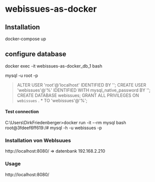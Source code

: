 # webissues-as-docker


## Installation

docker-compose up

## configure database
docker exec -it webissues-as-docker_db_1 bash

mysql -u root -p
> ALTER USER 'root'@'localhost' IDENTIFIED BY '<root-password>';
> CREATE USER 'webissues'@'%' IDENTIFIED WITH mysql_native_password BY '<webissues-password>';
> CREATE DATABASE webissues;
> GRANT ALL PRIVILEGES ON `webissues` . * TO 'webissues'@'%';

#### Test connection

C:\Users\DirkFriedenberger>docker run -it --rm mysql bash
root@3fdeef6ff619:/# mysql -h <hostname> -u webissues -p

### Installation von WebIsuues

http://localhost:8080/ => datenbank 192.168.2.210


### Usage 
http://localhost:8080/

